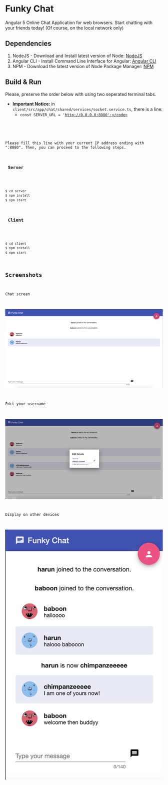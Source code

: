 # Funky Chat

Angular 5 Online Chat Application for web browsers. Start chatting with your friends today! (Of course, on the local network only)

## Dependencies

1. NodeJS - Download and Install latest version of Node: [NodeJS](https://nodejs.org/en/)
2. Angular CLI - Install Command Line Interface for Angular: [Angular CLI](https://cli.angular.io/)
3. NPM - Download the latest version of Node Package Manager: [NPM](https://www.npmjs.com/)

## Build & Run

Please, preserve the order below with using two seperated terminal tabs.

* <b> Important Notice: </b> in <code>client/src/app/chat/shared/services/socket.service.ts</code>, there is a line:
  * <code>const SERVER_URL = 'http://0.0.0.0:8080';</code>

Please fill this line with your current IP address ending with ":8080". Then, you can proceed to the following steps.

<h3> Server </h3>

```bash
$ cd server
$ npm install
$ npm start
```

<h3> Client </h3>

```bash
$ cd client
$ npm install
$ npm start
```

## Screenshots

Chat screen

![first](assets/first.png)

Edit your username

![edit](assets/edit.png)

Display on other devices

![phone](assets/phone.png)